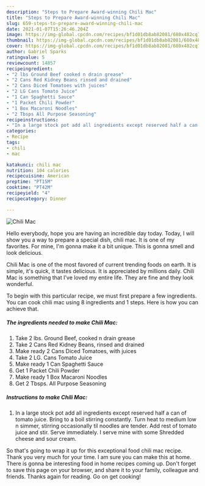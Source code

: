 ```yaml
---
description: "Steps to Prepare Award-winning Chili Mac"
title: "Steps to Prepare Award-winning Chili Mac"
slug: 659-steps-to-prepare-award-winning-chili-mac
date: 2021-01-07T15:26:46.204Z
image: https://img-global.cpcdn.com/recipes/bf1d01db8ab82081/680x482cq70/chili-mac-recipe-main-photo.jpg
thumbnail: https://img-global.cpcdn.com/recipes/bf1d01db8ab82081/680x482cq70/chili-mac-recipe-main-photo.jpg
cover: https://img-global.cpcdn.com/recipes/bf1d01db8ab82081/680x482cq70/chili-mac-recipe-main-photo.jpg
author: Gabriel Sparks
ratingvalue: 5
reviewcount: 14857
recipeingredient:
- "2 lbs Ground Beef cooked n drain grease"
- "2 Cans Red Kidney Beans rinsed and drained"
- "2 Cans Diced Tomatoes with juices"
- "2 LG Cans Tomato Juice"
- "1 Can Spaghetti Sauce"
- "1 Packet Chili Powder"
- "1 Box Macaroni Noodles"
- "2 Tbsps All Purpose Seasoning"
recipeinstructions:
- "In a large stock pot add all ingredients except reserved half a can of tomato juice. Bring to a boil stirring constantly. Turn heat to medium low n simmer, stirring occasionally til noodles are tender. Add rest of tomato juice and stir. Serve immediately. I serve mine with some Shredded cheese and sour cream."
categories:
- Recipe
tags:
- chili
- mac

katakunci: chili mac 
nutrition: 104 calories
recipecuisine: American
preptime: "PT15M"
cooktime: "PT42M"
recipeyield: "4"
recipecategory: Dinner

---
```



![Chili Mac](https://img-global.cpcdn.com/recipes/bf1d01db8ab82081/680x482cq70/chili-mac-recipe-main-photo.jpg)

Hello everybody, hope you are having an incredible day today. Today, I will show you a way to prepare a special dish, chili mac. It is one of my favorites. For mine, I'm gonna make it a bit unique. This is gonna smell and look delicious.



Chili Mac is one of the most favored of current trending foods on earth. It is simple, it's quick, it tastes delicious. It is appreciated by millions daily. Chili Mac is something that I've loved my entire life. They are fine and they look wonderful.


To begin with this particular recipe, we must first prepare a few ingredients. You can cook chili mac using 8 ingredients and 1 steps. Here is how you can achieve that.

<!--inarticleads1-->

##### The ingredients needed to make Chili Mac:

1. Take 2 lbs. Ground Beef, cooked n drain grease
1. Take 2 Cans Red Kidney Beans, rinsed and drained
1. Make ready 2 Cans Diced Tomatoes, with juices
1. Take 2 LG. Cans Tomato Juice
1. Make ready 1 Can Spaghetti Sauce
1. Get 1 Packet Chili Powder
1. Make ready 1 Box Macaroni Noodles
1. Get 2 Tbsps. All Purpose Seasoning




<!--inarticleads2-->

##### Instructions to make Chili Mac:

1. In a large stock pot add all ingredients except reserved half a can of tomato juice. Bring to a boil stirring constantly. Turn heat to medium low n simmer, stirring occasionally til noodles are tender. Add rest of tomato juice and stir. Serve immediately. I serve mine with some Shredded cheese and sour cream.




So that's going to wrap it up for this exceptional food chili mac recipe. Thank you very much for your time. I am sure you can make this at home. There is gonna be interesting food in home recipes coming up. Don't forget to save this page on your browser, and share it to your family, colleague and friends. Thanks again for reading. Go on get cooking!
